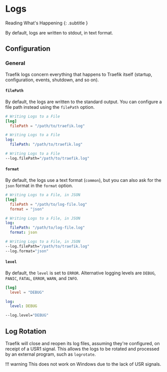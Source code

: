 # Logs

Reading What's Happening
{: .subtitle }

By default, logs are written to stdout, in text format.

## Configuration

### General

Traefik logs concern everything that happens to Traefik itself (startup, configuration, events, shutdown, and so on).

#### `filePath`

By default, the logs are written to the standard output.
You can configure a file path instead using the `filePath` option.

```toml tab="File (TOML)"
# Writing Logs to a File
[log]
  filePath = "/path/to/traefik.log"
```

```yaml tab="File (YAML)"
# Writing Logs to a File
log:
  filePath: "/path/to/traefik.log"
```

```bash tab="CLI"
# Writing Logs to a File
--log.filePath="/path/to/traefik.log"
```

#### `format`

By default, the logs use a text format (`common`), but you can also ask for the `json` format in the `format` option.   

```toml tab="File (TOML)"
# Writing Logs to a File, in JSON
[log]
  filePath = "/path/to/log-file.log"
  format = "json"
```

```yaml tab="File (YAML)"
# Writing Logs to a File, in JSON
log:
  filePath: "/path/to/log-file.log"
  format: json
```

```bash tab="CLI"
# Writing Logs to a File, in JSON
--log.filePath="/path/to/traefik.log"
--log.format="json"
```

#### `level`

By default, the `level` is set to `ERROR`. Alternative logging levels are `DEBUG`, `PANIC`, `FATAL`, `ERROR`, `WARN`, and `INFO`. 

```toml tab="File (TOML)"
[log]
  level = "DEBUG"
```

```yaml tab="File (YAML)"
log:
  level: DEBUG
```

```bash tab="CLI"
--log.level="DEBUG"
```

## Log Rotation

Traefik will close and reopen its log files, assuming they're configured, on receipt of a USR1 signal.
This allows the logs to be rotated and processed by an external program, such as `logrotate`.

!!! warning
    This does not work on Windows due to the lack of USR signals.
